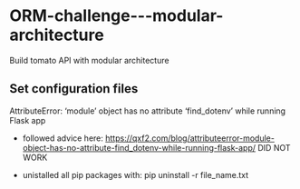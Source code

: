 # ORM-challenge---modular-architecture

Build tomato API with modular architecture

##  Set configuration files

AttributeError: ‘module’ object has no attribute ‘find_dotenv’ while running Flask app
-  followed advice here: https://qxf2.com/blog/attributeerror-module-object-has-no-attribute-find_dotenv-while-running-flask-app/ DID NOT WORK

- unistalled all pip packages with: pip uninstall -r file_name.txt

